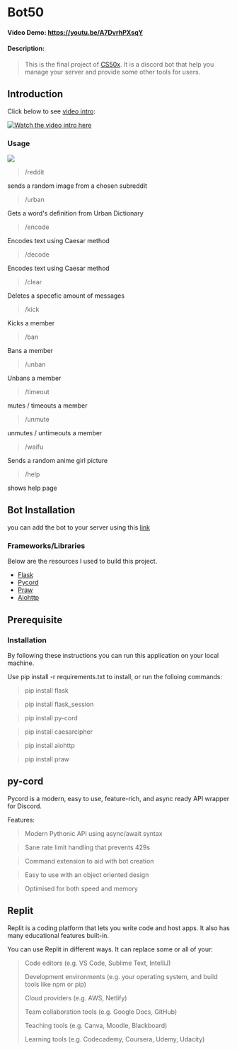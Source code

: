 # Bot50
#### Video Demo:  <https://youtu.be/A7DvrhPXsqY>
#### Description:

>This is the final project of [CS50x](https://cs50.harvard.edu/x/2020/). It is a discord bot that help you manage your server and provide some other tools for users.

## Introduction 
Click below to see [video intro](https://youtu.be/A7DvrhPXsqY):

[![Watch the video intro here](https://cdn.discordapp.com/attachments/862854346508730378/951741531939815444/Screenshot_2022-03-11_092019.png)](https://youtu.be/A7DvrhPXsqY)
### Usage
![](https://media.discordapp.net/attachments/891830887694602242/951038354957426738/unknown.png)
>/reddit

sends a random image from a chosen subreddit

>/urban

Gets a word's definition from Urban Dictionary
 
>/encode
 
Encodes text using Caesar method

>/decode
 
Encodes text using Caesar method
>/clear
 
Deletes a specefic amount of messages

>/kick
 
Kicks a member

>/ban

Bans a member

>/unban

Unbans a member

>/timeout

mutes / timeouts a member

>/unmute

unmutes / untimeouts a member

>/waifu

Sends a random anime girl picture

>/help

shows help page


## Bot Installation
you can add the bot to your server using this [link](https://discord.com/api/oauth2/authorize?client_id=855767452331278367&permissions=8&scope=applications.commands%20bot)

### Frameworks/Libraries
Below are the resources I used to build this project.
- [Flask](https://flask.palletsprojects.com/en/1.1.x/)
- [Pycord](https://docs.pycord.dev/en/master/api.html)
- [Praw](https://praw.readthedocs.io/en/stable/)
- [Aiohttp](https://docs.aiohttp.org/en/stable/)



## Prerequisite
### Installation
By following these instructions you can run this application on your local machine.

Use pip install -r requirements.txt to install, or run the folloing commands: 
>pip install flask

>pip install flask_session

>pip install py-cord

>pip install caesarcipher

>pip install aiohttp

>pip install praw


## py-cord
Pycord is a modern, easy to use, feature-rich, and async ready API wrapper for Discord.

Features:

>Modern Pythonic API using async/await syntax

>Sane rate limit handling that prevents 429s

>Command extension to aid with bot creation

>Easy to use with an object oriented design

>Optimised for both speed and memory


## Replit
Replit is a coding platform that lets you write code and host apps. It also has many educational features built-in.

You can use Replit in different ways. It can replace some or all of your:
>Code editors (e.g. VS Code, Sublime Text, IntelliJ)
>
>Development environments (e.g. your operating system, and build tools like npm or pip)
>
>Cloud providers (e.g. AWS, Netlify)
>
>Team collaboration tools (e.g. Google Docs, GitHub)
>
>Teaching tools (e.g. Canva, Moodle, Blackboard)
>
>Learning tools (e.g. Codecademy, Coursera, Udemy, Udacity)
